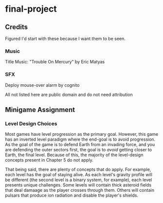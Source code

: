 # final-project

## Credits

Figured I'd start with these because I want them to be seen.

### Music

Title Music: "Trouble On Mercury" by Eric Matyas

### SFX

Deploy mouse-over alarm by cognito

All not listed here are public domain and do not need attribution

## Minigame Assignment

### Level Design Choices

Most games have level progression as the primary goal. However, this game has an inverted level paradigm where the end-goal is to avoid progression. As the goal of the game is to defend Earth from an invading force, and you are defending the outer sectors first, the goal is to *avoid* getting closer to Earth, the final level. Because of this, the majority of the level-design concepts present in Chapter 5 do not apply.

That being said, there are plenty of concepts that do apply. For example, each level has the goal of staying alive. As each level's gravity profile will be different (the second level is a binary system, for example), each level presents unique challenges. Some levels will contain thick asteroid fields that deal damaage as the player crosses through them. Others will contain pulsars that produce ion radiation and disable the player's shields.